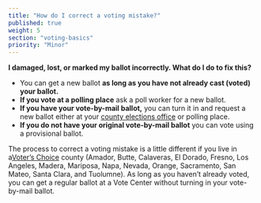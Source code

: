 ```yaml
---
title: "How do I correct a voting mistake?"
published: true
weight: 5
section: "voting-basics"
priority: "Minor"
---
```


**I damaged, lost, or marked my ballot incorrectly. What do I do to fix this?**  

- You can get a new ballot **as long as you have not already cast (voted) your ballot.**  
- **If you vote at a polling place** ask a poll worker for a new ballot.  
- **If you have your vote-by-mail ballot,** you can turn it in and request a new ballot either at your [county elections office](#section-election-office-contact) or polling place.   
- **If you do not have your original vote-by-mail ballot** you can vote using a provisional ballot.   

The process to correct a voting mistake is a little different if you live in a[Voter’s Choice](#menu-item-voters-choice-elections-big-changes-in-madera-napa-nevada-sacramento-and-san-mateo-counties) county (Amador, Butte, Calaveras, El Dorado, Fresno, Los Angeles, Madera, Mariposa, Napa, Nevada, Orange, Sacramento, San Mateo, Santa Clara, and Tuolumne). As long as you haven’t already voted, you can get a regular ballot at a Vote Center without turning in your vote-by-mail ballot. 
